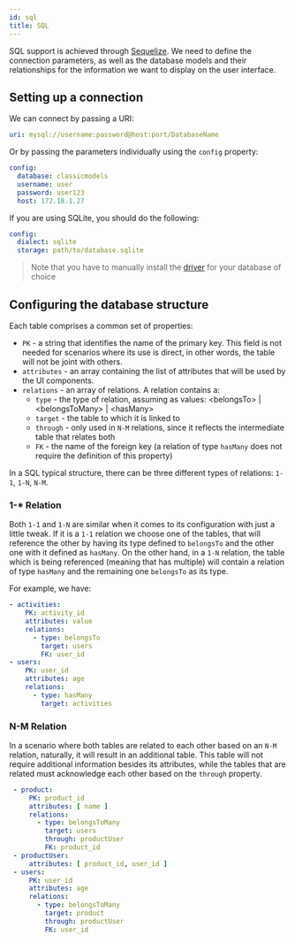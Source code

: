 ```yaml
---
id: sql
title: SQL
---
```


SQL support is achieved through [Sequelize](https://sequelize.org/master/manual/getting-started). We need to define the connection parameters, as well as the database models and their relationships for the information we want to display on the user interface.

## Setting up a connection

We can connect by passing a URI:

````yaml
uri: mysql://username:password@host:port/DatabaseName
````

Or by passing the parameters individually using the `config` property:

````yaml
config:
  database: classicmodels
  username: user
  password: user123
  host: 172.18.1.27
````

If you are using SQLite, you should do the following:

````yaml
config:
  dialect: sqlite
  storage: path/to/database.sqlite
````

> Note that you have to manually install the [driver](https://sequelize.org/master/manual/getting-started.html) for your database of choice

## Configuring the database structure

Each table comprises a common set of properties:
+ `PK` - a string that identifies the name of the primary key. This field is not needed for scenarios where its use is direct, in other words, the table will not be joint with others.
+ `attributes` - an array containing the list of attributes that will be used by the UI components.
+ `relations` - an array of relations. A relation contains a:
    + `type` - the type of relation, assuming as values: \<belongsTo\> \| \<belongsToMany\> \| \<hasMany\>
    + `target` - the table to which it is linked to
    + `through` - only used in `N-M` relations, since it reflects the intermediate table that relates both
    + `FK` - the name of the foreign key (a relation of type `hasMany` does not require the definition of this property)

In a SQL typical structure, there can be three different types of relations: `1-1`, `1-N`, `N-M`.


### 1-* Relation
Both `1-1` and `1-N` are similar when it comes to its configuration with just a little tweak. If it is a `1-1` relation we choose one of the tables, that will reference the other
by having its type defined to `belongsTo` and the other one with it defined as `hasMany`. On the other hand, in a `1-N` relation, the table which is being referenced (meaning that has multiple) will contain a relation of type `hasMany` and the remaining one `belongsTo` as its type.

For example, we have:

~~~~yaml
- activities:
    PK: activity_id
    attributes: value
    relations:
      - type: belongsTo
        target: users
        FK: user_id
- users:
    PK: user_id
    attributes: age
    relations:
      - type: hasMany
        target: activities
~~~~

### N-M Relation

In a scenario where both tables are related to each other based on an `N-M` relation, naturally, it will result in an additional table. This table will not require additional information besides its attributes, while the tables that are related must acknowledge each other based on the `through` property.

~~~~yaml
 - product:
     PK: product_id
     attributes: [ name ]
     relations:
       - type: belongsToMany
         target: users
         through: productUser
         FK: product_id
 - productUser:
     attributes: [ product_id, user_id ]
 - users:
     PK: user_id
     attributes: age
     relations:
       - type: belongsToMany
         target: product
         through: productUser
         FK: user_id
~~~~
